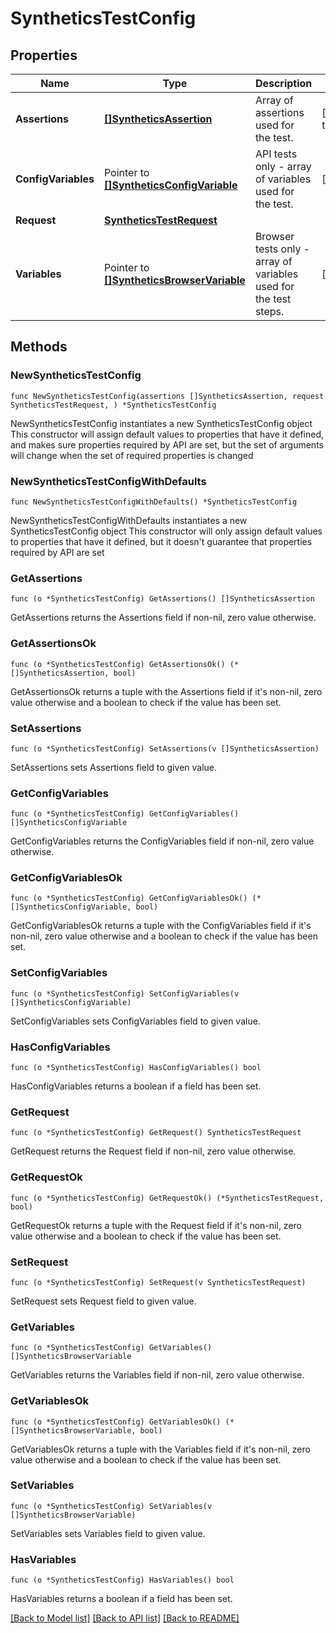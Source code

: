 # SyntheticsTestConfig

## Properties

Name | Type | Description | Notes
------------ | ------------- | ------------- | -------------
**Assertions** | [**[]SyntheticsAssertion**](SyntheticsAssertion.md) | Array of assertions used for the test. | [default to []]
**ConfigVariables** | Pointer to [**[]SyntheticsConfigVariable**](SyntheticsConfigVariable.md) | API tests only - array of variables used for the test. | [optional] 
**Request** | [**SyntheticsTestRequest**](SyntheticsTestRequest.md) |  | 
**Variables** | Pointer to [**[]SyntheticsBrowserVariable**](SyntheticsBrowserVariable.md) | Browser tests only - array of variables used for the test steps. | [optional] 

## Methods

### NewSyntheticsTestConfig

`func NewSyntheticsTestConfig(assertions []SyntheticsAssertion, request SyntheticsTestRequest, ) *SyntheticsTestConfig`

NewSyntheticsTestConfig instantiates a new SyntheticsTestConfig object
This constructor will assign default values to properties that have it defined,
and makes sure properties required by API are set, but the set of arguments
will change when the set of required properties is changed

### NewSyntheticsTestConfigWithDefaults

`func NewSyntheticsTestConfigWithDefaults() *SyntheticsTestConfig`

NewSyntheticsTestConfigWithDefaults instantiates a new SyntheticsTestConfig object
This constructor will only assign default values to properties that have it defined,
but it doesn't guarantee that properties required by API are set

### GetAssertions

`func (o *SyntheticsTestConfig) GetAssertions() []SyntheticsAssertion`

GetAssertions returns the Assertions field if non-nil, zero value otherwise.

### GetAssertionsOk

`func (o *SyntheticsTestConfig) GetAssertionsOk() (*[]SyntheticsAssertion, bool)`

GetAssertionsOk returns a tuple with the Assertions field if it's non-nil, zero value otherwise
and a boolean to check if the value has been set.

### SetAssertions

`func (o *SyntheticsTestConfig) SetAssertions(v []SyntheticsAssertion)`

SetAssertions sets Assertions field to given value.


### GetConfigVariables

`func (o *SyntheticsTestConfig) GetConfigVariables() []SyntheticsConfigVariable`

GetConfigVariables returns the ConfigVariables field if non-nil, zero value otherwise.

### GetConfigVariablesOk

`func (o *SyntheticsTestConfig) GetConfigVariablesOk() (*[]SyntheticsConfigVariable, bool)`

GetConfigVariablesOk returns a tuple with the ConfigVariables field if it's non-nil, zero value otherwise
and a boolean to check if the value has been set.

### SetConfigVariables

`func (o *SyntheticsTestConfig) SetConfigVariables(v []SyntheticsConfigVariable)`

SetConfigVariables sets ConfigVariables field to given value.

### HasConfigVariables

`func (o *SyntheticsTestConfig) HasConfigVariables() bool`

HasConfigVariables returns a boolean if a field has been set.

### GetRequest

`func (o *SyntheticsTestConfig) GetRequest() SyntheticsTestRequest`

GetRequest returns the Request field if non-nil, zero value otherwise.

### GetRequestOk

`func (o *SyntheticsTestConfig) GetRequestOk() (*SyntheticsTestRequest, bool)`

GetRequestOk returns a tuple with the Request field if it's non-nil, zero value otherwise
and a boolean to check if the value has been set.

### SetRequest

`func (o *SyntheticsTestConfig) SetRequest(v SyntheticsTestRequest)`

SetRequest sets Request field to given value.


### GetVariables

`func (o *SyntheticsTestConfig) GetVariables() []SyntheticsBrowserVariable`

GetVariables returns the Variables field if non-nil, zero value otherwise.

### GetVariablesOk

`func (o *SyntheticsTestConfig) GetVariablesOk() (*[]SyntheticsBrowserVariable, bool)`

GetVariablesOk returns a tuple with the Variables field if it's non-nil, zero value otherwise
and a boolean to check if the value has been set.

### SetVariables

`func (o *SyntheticsTestConfig) SetVariables(v []SyntheticsBrowserVariable)`

SetVariables sets Variables field to given value.

### HasVariables

`func (o *SyntheticsTestConfig) HasVariables() bool`

HasVariables returns a boolean if a field has been set.


[[Back to Model list]](../README.md#documentation-for-models) [[Back to API list]](../README.md#documentation-for-api-endpoints) [[Back to README]](../README.md)


